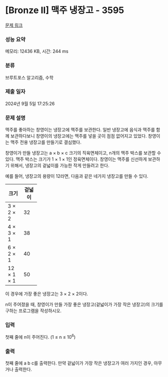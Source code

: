 # [Bronze II] 맥주 냉장고 - 3595 

[문제 링크](https://www.acmicpc.net/problem/3595) 

### 성능 요약

메모리: 12436 KB, 시간: 244 ms

### 분류

브루트포스 알고리즘, 수학

### 제출 일자

2024년 9월 5일 17:25:26

### 문제 설명

<p>맥주를 좋아하는 창영이는 냉장고에 맥주를 보관한다. 일반 냉장고에 음식과 맥주를 함께 보관하다보니 창영이의 냉장고에는 맥주를 넣을 곳이 점점 없어지고 있었다. 창영이는 맥주 전용 냉장고를 만들기로 결심했다.</p>

<p>창영이가 만들 냉장고는 a × b × c 크기의 직육면체이고, n개의 맥주 박스를 보관할 수 있다. 맥주 박스는 크기가 1 × 1 × 1인 정육면체이다. 창영이는 맥주를 신선하게 보관하기 위해서, 냉장고의 겉넓이를 가능한 작게 만들려고 한다.</p>

<p>예를 들어, 냉장고의 용량이 12라면, 다음과 같은 네가지 냉장고를 만들 수 있다.</p>

<table class="table table-bordered" style="width:20%;">
	<thead>
		<tr>
			<th style="width:10%;">크기</th>
			<th style="width:10%;">겉넓이</th>
		</tr>
	</thead>
	<tbody>
		<tr>
			<td>3 × 2 × 2</td>
			<td>32</td>
		</tr>
		<tr>
			<td>4 × 3 × 1</td>
			<td>38</td>
		</tr>
		<tr>
			<td>6 × 2 × 1</td>
			<td>40</td>
		</tr>
		<tr>
			<td>12 × 1 × 1</td>
			<td>50</td>
		</tr>
	</tbody>
</table>

<p>이 경우에 가장 좋은 냉장고는 3 × 2 × 2이다.</p>

<p>n이 주어졌을 때, 창영이가 만들 가장 좋은 냉장고(겉넓이가 가장 작은 냉장고)의 크기를 구하는 프로그램을 작성하시오.</p>

### 입력 

 <p>첫째 줄에 n이 주어진다. (1 ≤ n ≤ 10<sup>6</sup>)</p>

### 출력 

 <p>첫째 줄에 a b c를 출력한다. 만약 겉넓이가 가장 작은 냉장고가 여러 가지인 경우, 아무거나 출력한다.</p>

